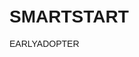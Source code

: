 # SMARTSTART
EARLYADOPTER
<!DOCTYPE html>
<html lang="en">
<head>
    <meta charset="UTF-8">
    <meta name="viewport" content="width=device-width, initial-scale=1.0">
    <title>性格测试</title>
    <style>
        /* 基本样式 */
        body {
            font-family: Arial, sans-serif;
            padding: 20px;
        }

        .test-section {
            margin-bottom: 40px;
        }

        button {
            padding: 10px 15px;
            background-color: #007BFF;
            color: white;
            border: none;
            border-radius: 5px;
            cursor: pointer;
        }
    </style>
</head>
<body>
    <div class="test-section">
        <h2>Big Five 测试</h2>
        <!-- 示例问题，您可以添加更多 -->
        <p>问题 1: 你认为自己是一个外向的人吗?</p>
        <select id="bigFiveQ1">
            <option value="1">非常不同意</option>
            <option value="2">不同意</option>
            <option value="3">中立</option>
            <option value="4">同意</option>
            <option value="5">非常同意</option>
        </select>
        <!-- ... 更多问题 -->
        <button onclick="calculateBigFive()">提交</button>
        <p id="bigFiveResult"></p>
    </div>

    <div class="test-section">
        <h2>MBTI 测试</h2>
        <!-- 示例问题，您可以添加更多 -->
        <p>问题 1: 你喜欢在团队中工作还是独自工作?</p>
        <select id="mbtiQ1">
            <option value="E">团队中</option>
            <option value="I">独自</option>
        </select>
        <!-- ... 更多问题 -->
        <button onclick="calculateMBTI()">提交</button>
        <p id="mbtiResult"></p>
    </div>

    <script>
        // JavaScript逻辑部分，简化版评估用户答案
        function calculateBigFive() {
            var score = parseInt(document.getElementById("bigFiveQ1").value);
            // ... 添加更多问题的得分

            // 示例逻辑，您可以根据需要修改
            if (score > 3) {
                document.getElementById("bigFiveResult").innerText = "您是一个外向的人。";
            } else {
                document.getElementById("bigFiveResult").innerText = "您是一个内向的人。";
            }
        }

        function calculateMBTI() {
            var type = document.getElementById("mbtiQ1").value;
            // ... 考虑更多问题的答案

            // 示例逻辑
            if (type === "E") {
                document.getElementById("mbtiResult").innerText = "您是一个团队型的人。";
            } else {
                document.getElementById("mbtiResult").innerText = "您更喜欢独自工作。";
            }
        }
    </script>
</body>
</html>
